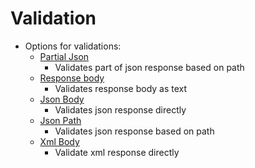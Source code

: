 # Validation

* Options for validations: 
  * [Partial Json](https://docs.autonomx.io/service-level-testing/validation/validation-by-partial-json)
    * Validates part of json response based on path 
  * [Response body](https://docs.autonomx.io/service-level-testing/validation/validation-by-response-body)
    * Validates response body as text
  * [Json Body](https://docs.autonomx.io/service-level-testing/validation/validation-by-json-body)
    * Validates json response directly
  * [Json Path](https://docs.autonomx.io/service-level-testing/validation/validation-by-partial-json)
    * Validates json response based on path
  * [Xml Body ](https://docs.autonomx.io/service-level-testing/validation/validation-by-xml-body)
    * Validate xml response directly

